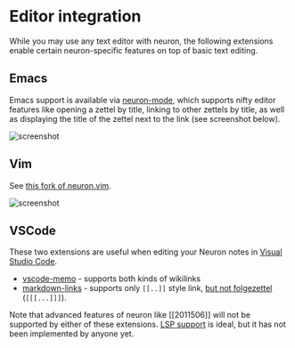# Editor integration

While you may use any text editor with neuron, the following extensions enable certain neuron-specific features on top of basic text editing.

## Emacs 

Emacs support is available via [neuron-mode](https://github.com/felko/neuron-mode), which supports nifty editor features like opening a zettel by title, linking to other zettels by title, as well as displaying the title of the zettel next to the link (see screenshot below).

![screenshot](https://user-images.githubusercontent.com/3998/80873287-6fa75e00-8c85-11ea-9cf7-6e03db001d00.png)

## Vim

See [this fork of neuron.vim](https://github.com/fiatjaf/neuron.vim).

![screenshot](https://camo.githubusercontent.com/f2d5cc522b96bc92f31699e2fda589b37b1316f0/68747470733a2f2f6c68332e676f6f676c6575736572636f6e74656e742e636f6d2f70772f414374432d3366357562374f4457726e4359682d5a484461426b38345a7a426a4c5a35305733325365344e527179306b61424f4a4c47797347384859597168706f3368676f63387241424f4f727856714f6c413375743679422d4b474d50755a4f4935585137442d316e6c6c714348356f527832387762586d734f6d4f32724964614a46557054514e5469502d672d76742d69334941666277586a433d77313437322d68313030352d6e6f3f61757468757365723d30)

## VSCode

These two extensions are useful when editing your Neuron notes in [Visual Studio Code](https://code.visualstudio.com/).

* [vscode-memo](https://github.com/svsool/vscode-memo#memo) - supports both kinds of wikilinks
* [markdown-links](https://github.com/tchayen/markdown-links) - supports only `[[..]]` style link, [but not folgezettel](https://github.com/tchayen/markdown-links/issues/59) (`[[[...]]]`).

Note that advanced features of neuron like [[2011506]] will not be supported by either of these extensions. [LSP support](https://github.com/srid/neuron/issues/213) is ideal, but it has not been implemented by anyone yet.
